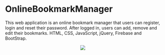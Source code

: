 # OnlineBookmarkManager
This web application is an online bookmark manager that users can register, login and reset their password. After logged in, users can add, remove and edit their bookmarks. HTML, CSS, JavaScript, jQuery, Firebase and BootStrap.

<p align="center">
  <img src="https://user-images.githubusercontent.com/42218198/111044022-1a1c1000-8457-11eb-99f4-bd475f4a8436.png">
</p>
